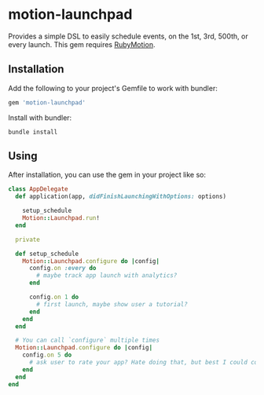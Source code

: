 # motion-launchpad
Provides a simple DSL to easily schedule events, on the 1st, 3rd, 500th, or every launch.  This gem requires [RubyMotion](http://www.rubymotion.com).

## Installation

Add the following to your project's Gemfile to work with bundler:

```ruby
gem 'motion-launchpad'
```

Install with bundler:

```shell
bundle install
```

## Using

After installation, you can use the gem in your project like so:

```ruby
class AppDelegate
  def application(app, didFinishLaunchingWithOptions: options)

    setup_schedule
    Motion::Launchpad.run!
  end

  private

  def setup_schedule
    Motion::Launchpad.configure do |config|
      config.on :every do
        # maybe track app launch with analytics?
      end

      config.on 1 do
        # first launch, maybe show user a tutorial?
      end
    end
  end

  # You can call `configure` multiple times
  Motion::Launchpad.configure do |config|
    config.on 5 do
      # ask user to rate your app? Hate doing that, but best I could come up with
    end
  end
end
```
